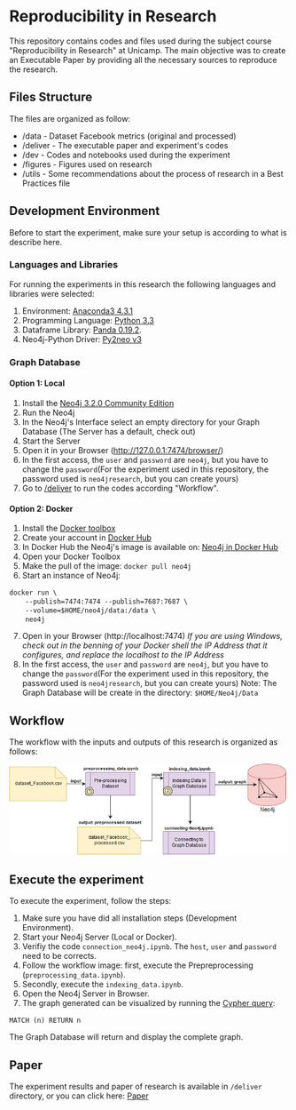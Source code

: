 # Reproducibility in Research

This repository contains codes and files used during the subject course "Reproducibility in Research" at Unicamp. The main objective was to create an Executable Paper by providing all the necessary sources to reproduce the research.

## Files Structure

The files are organized as follow:

* /data - Dataset Facebook metrics (original and processed)
* /deliver - The executable paper and experiment's codes
* /dev - Codes and notebooks used during the experiment
* /figures - Figures used on research
* /utils - Some recommendations about the process of research in a Best Practices file

## Development Environment
Before to start the experiment, make sure your setup is according to what is describe here. 

### Languages and Libraries
For running the experiments in this research the following languages and libraries were selected:

1. Environment: [Anaconda3 4.3.1](https://repo.continuum.io/archive/index.html)
2. Programming Language: [Python 3.3](https://www.python.org/) 
3. Dataframe Library: [Panda 0.19.2](http://pandas.pydata.org/).
4. Neo4j-Python Driver: [Py2neo v3](http://py2neo.org/v3/)


### Graph Database

#### Option 1: Local
1. Install the [Neo4j 3.2.0 Community Edition](https://neo4j.com/download/other-releases/)
2. Run the Neo4j
3. In the Neo4j's Interface select an empty directory for your Graph Database (The Server has a default, check out) 
4. Start the Server
5. Open it in your Browser (http://127.0.0.1:7474/browser/)
6. In the first access, the ``user`` and ``password`` are ``neo4j``, but you have to change the ``password``(For the experiment used in this repository, the password used is ``neo4jresearch``, but you can create yours)
7. Go to [/deliver](/deliver) to run the codes according "Workflow".


#### Option 2: Docker
1. Install the [Docker toolbox](https://www.docker.com/products/docker-toolbox)
2. Create your account in [Docker Hub](https://hub.docker.com/)
3. In Docker Hub the Neo4j's image is available on: [Neo4j in Docker Hub](https://hub.docker.com/_/neo4j/)
4. Open your Docker Toolbox
5. Make the pull of the image: ```docker pull neo4j```
6. Start an instance of Neo4j:
```
docker run \
    --publish=7474:7474 --publish=7687:7687 \
    --volume=$HOME/neo4j/data:/data \
    neo4j
```
7. Open in your Browser (http://localhost:7474) *If you are using Windows, check out in the benning of your Docker shell the IP Address that it configures, and replace the localhost to the IP Address*
8. In the first access, the ``user`` and ``password`` are ``neo4j``, but you have to change the ``password``(For the experiment used in this repository, the password used is ``neo4jresearch``, but you can create yours)
Note: The Graph Database will be create in the directory: ``$HOME/Neo4j/Data``


## Workflow 

The workflow with the inputs and outputs of this research is organized as follows:

![Workflow Research](figures/Research.png)


## Execute the experiment

To execute the experiment, follow the steps:

1. Make sure you have did all installation steps (Development Environment). 
2. Start your Neo4j Server (Local or Docker).
3. Verifiy the code ``connection_neo4j.ipynb``. The ``host``, ``user`` and ``password`` need to be corrects. 
3. Follow the workflow image: first, execute the Prepreprocessing (``preprocessing_data.ipynb``).
4. Secondly, execute the ``indexing_data.ipynb``.
5. Open the Neo4j Server in Browser.
6. The graph generated can be visualized by running the [Cypher query](https://neo4j.com/docs/cypher-refcard/current/):

```
MATCH (n) RETURN n
```
The Graph Database will return and display the complete graph.

## Paper

The experiment results and paper of research is available in ``/deliver`` directory, or you can click here: [Paper](deliver/paper.pdf)